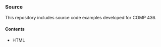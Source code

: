 ### Source

This repository includes source code examples developed for COMP 436.

#### Contents
* HTML
